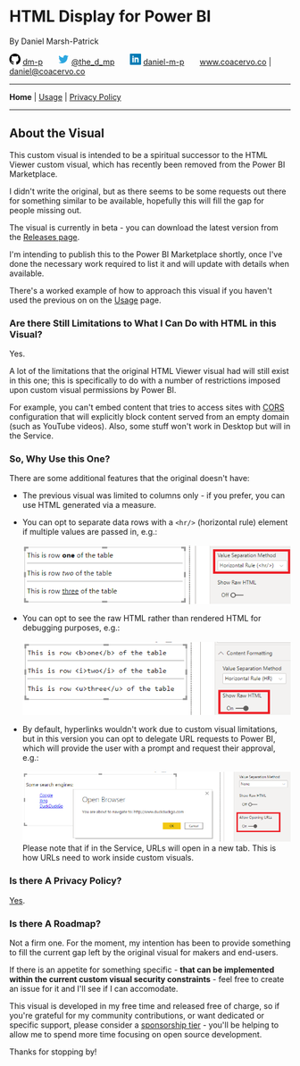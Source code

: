 # HTML Display for Power BI

By Daniel Marsh-Patrick

![github.png](./doc/assets/png/github.png "GitHub: dm-p") [dm-p](https://github.com/dm-p) &nbsp;&nbsp;&nbsp;&nbsp;&nbsp; ![twitter.png](./doc/assets/png/twitter.png "Twitter: @the_d_mp") [@the_d_mp](https://twitter.com/the_d_mp) &nbsp;&nbsp;&nbsp;&nbsp;&nbsp;  ![linkedin.png](./doc/assets/png/linkedin.png "in/daniel-m-p") [daniel-m-p](https://www.linkedin.com/in/daniel-m-p)  &nbsp;&nbsp;&nbsp;&nbsp;&nbsp; www.coacervo.co  |  [daniel@coacervo.co](mailto:daniel@coacervo.co) 

----
**Home** | [Usage](./doc/usage.md) | [Privacy Policy](./doc/privacy_policy.md)

----
## About the Visual

This custom visual is intended to be a spiritual successor to the HTML Viewer custom visual, which has recently been removed from the Power BI Marketplace.

I didn't write the original, but as there seems to be some requests out there for something similar to be available, hopefully this will fill the gap for people missing out.

The visual is currently in beta - you can download the latest version from the [Releases page](https://github.com/dm-p/powerbi-visuals-html-display/releases).

I'm intending to publish this to the Power BI Marketplace shortly, once I've done the necessary work required to list it and will update with details when available.

There's a worked example of how to approach this visual if you haven't used the previous on on the [Usage](./doc/usage.md) page.

### Are there Still Limitations to What I Can Do with HTML in this Visual?

Yes.

A lot of the limitations that the original HTML Viewer visual had will still exist in this one; this is specifically to do with a number of restrictions imposed upon custom visual permissions by Power BI. 

For example, you can't embed content that tries to access sites with <a href ="https://en.wikipedia.org/wiki/Cross-origin_resource_sharing" target="_blank">CORS</a> configuration that will explicitly block content served from an empty domain (such as YouTube videos). Also, some stuff won't work in Desktop but will in the Service.

### So, Why Use this One?

There are some additional features that the original doesn't have:

* The previous visual was limited to columns only - if you prefer, you can use HTML generated via a measure.
* You can opt to separate data rows with a `<hr/>` (horizontal rule) element if multiple values are passed in, e.g.:
\
\
![hr_separator.png](./doc/assets/png/hr_separator.png "Separating values with a HR element")
* You can opt to see the raw HTML rather than rendered HTML for debugging purposes, e.g.:
\
\
![rar_html.png](./doc/assets/png/raw_html.png "Displaying raw HTML for debugging purposes")

* By default, hyperlinks wouldn't work due to custom visual limitations, but in this version you can opt to delegate URL requests to Power BI, which will provide the user with a prompt and request their approval, e.g.:
\
\
![open_url.png](./doc/assets/png/open_url.png "Opening URLs with Power BI delegation")
\
Please note that if in the Service, URLs will open in a new tab. This is how URLs need to work inside custom visuals.

### Is there A Privacy Policy?

[Yes](./doc/privacy_policy.md).

### Is there A Roadmap?

Not a firm one. For the moment, my intention has been to provide something to fill the current gap left by the original visual for makers and end-users.

If there is an appetite for something specific - **that can be implemented within the current custom visual security constraints**  - feel free to create an issue for it and I'll see if I can accomodate.

This visual is developed in my free time and released free of charge, so if you're grateful for my community contributions, or want dedicated or specific support, please consider a [sponsorship tier](https://github.com/sponsors/dm-p) - you'll be helping to allow me to spend more time focusing on open source development. 

Thanks for stopping by!